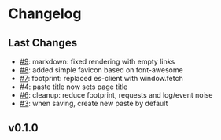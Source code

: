 # Changelog

## Last Changes

- [#9](https://github.com/x1B/paperdart/issues/9): markdown: fixed rendering with empty links
- [#8](https://github.com/x1B/paperdart/issues/8): added simple favicon based on font-awesome
- [#7](https://github.com/x1B/paperdart/issues/7): footprint: replaced es-client with window.fetch
- [#4](https://github.com/x1B/paperdart/issues/4): paste title now sets page title
- [#6](https://github.com/x1B/paperdart/issues/6): cleanup: reduce footprint, requests and log/event noise
- [#3](https://github.com/x1B/paperdart/issues/3): when saving, create new paste by default


## v0.1.0
